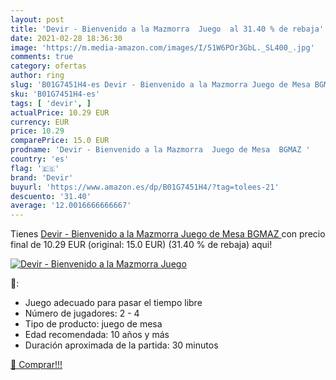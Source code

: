 ```yaml
---
layout: post
title: 'Devir - Bienvenido a la Mazmorra  Juego  al 31.40 % de rebaja'
date: 2021-02-28 18:36:30
image: 'https://m.media-amazon.com/images/I/51W6POr3GbL._SL400_.jpg'
comments: true
category: ofertas
author: ring
slug: 'B01G7451H4-es Devir - Bienvenido a la Mazmorra Juego de Mesa BGMAZ'
sku: 'B01G7451H4-es'
tags: [ 'devir', ]
actualPrice: 10.29 EUR
currency: EUR
price: 10.29
comparePrice: 15.0 EUR
prodname: 'Devir - Bienvenido a la Mazmorra  Juego de Mesa  BGMAZ '
country: 'es'
flag: '🇪🇸'
brand: 'Devir'
buyurl: 'https://www.amazon.es/dp/B01G7451H4/?tag=tolees-21'
descuento: '31.40'
average: '12.0016666666667'
---
```


Tienes [Devir - Bienvenido a la Mazmorra  Juego de Mesa  BGMAZ ](https://www.amazon.es/dp/B01G7451H4/?tag=tolees-21) con precio final de  10.29 EUR (original: 15.0 EUR) (31.40 %  de rebaja) aqui!

[![Devir - Bienvenido a la Mazmorra  Juego ](https://m.media-amazon.com/images/I/51W6POr3GbL._SL400_.jpg)](https://www.amazon.es/dp/B01G7451H4/?tag=tolees-21)

🔎:

- Juego adecuado para pasar el tiempo libre
- Número de jugadores: 2 - 4
- Tipo de producto: juego de mesa
- Edad recomendada: 10 años y más
- Duración aproximada de la partida: 30 minutos

[🛒 Comprar!!!](https://www.amazon.es/dp/B01G7451H4/?tag=tolees-21)
